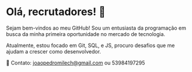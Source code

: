 # Olá, recrutadores! 👋

Sejam bem-vindos ao meu GitHub! Sou um entusiasta da programação em busca da minha primeira oportunidade no mercado de tecnologia.

Atualmente, estou focado em Git, SQL, e JS, procuro desafios que me ajudam a crescer como desenvolvedor.

📩 Contato: joaopedromilech@gmail.com ou 53984197295

